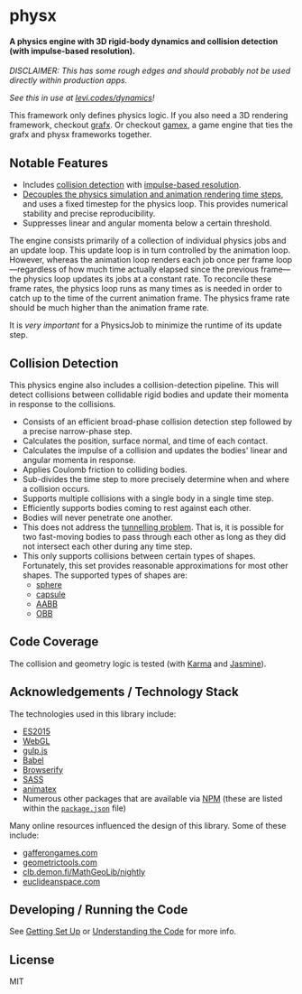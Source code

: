 # physx

#### A physics engine with 3D rigid-body dynamics and collision detection (with impulse-based resolution).

_DISCLAIMER: This has some rough edges and should probably not be used directly within production apps._

_See this in use at [levi.codes/dynamics][demo]!_

This framework only defines physics logic. If you also need a 3D rendering framework, checkout
[grafx][grafx]. Or checkout [gamex][gamex], a game engine that ties the grafx and physx frameworks
together.

## Notable Features

- Includes [collision detection][collision-detection] with [impulse-based 
  resolution][collision-resolution].
- [Decouples the physics simulation and animation rendering time steps][stable-time-steps], and uses
  a fixed timestep for the physics loop. This provides numerical stability and precise
  reproducibility.
- Suppresses linear and angular momenta below a certain threshold.

The engine consists primarily of a collection of individual physics jobs and an update loop. This
update loop is in turn controlled by the animation loop. However, whereas the animation loop renders
each job once per frame loop&mdash;regardless of how much time actually elapsed since the previous
frame&mdash;the physics loop updates its jobs at a constant rate. To reconcile these frame rates,
the physics loop runs as many times as is needed in order to catch up to the time of the current
animation frame. The physics frame rate should be much higher than the animation frame rate.

It is _very important_ for a PhysicsJob to minimize the runtime of its update step.

## Collision Detection

This physics engine also includes a collision-detection pipeline. This will detect collisions
between collidable rigid bodies and update their momenta in response to the collisions.

- Consists of an efficient broad-phase collision detection step followed by a precise narrow-phase
  step.
- Calculates the position, surface normal, and time of each contact.
- Calculates the impulse of a collision and updates the bodies' linear and angular momenta in
  response.
- Applies Coulomb friction to colliding bodies.
- Sub-divides the time step to more precisely determine when and where a collision occurs.
- Supports multiple collisions with a single body in a single time step.
- Efficiently supports bodies coming to rest against each other.
- Bodies will never penetrate one another.
- This does not address the [tunnelling problem][tunnelling-problem]. That is, it is possible for
  two fast-moving bodies to pass through each other as long as they did not intersect each other
  during any time step.
- This only supports collisions between certain types of shapes. Fortunately, this set provides
  reasonable approximations for most other shapes. The supported types of shapes are:
    - [sphere][sphere]
    - [capsule][capsule]
    - [AABB][aabb]
    - [OBB][obb]

## Code Coverage

The collision and geometry logic is tested (with [Karma][karma] and [Jasmine][jasmine]).

## Acknowledgements / Technology Stack

The technologies used in this library include:

- [ES2015][es2015]
- [WebGL][webgl]
- [gulp.js][gulp]
- [Babel][babel]
- [Browserify][browserify]
- [SASS][sass]
- [animatex][animatex]
- Numerous other packages that are available via [NPM][npm] (these are listed within the
  [`package.json`](./package.json) file)

Many online resources influenced the design of this library. Some of these include:

- [gafferongames.com][gafferongames]
- [geometrictools.com][geometrictools]
- [clb.demon.fi/MathGeoLib/nightly][mathgeolib]
- [euclideanspace.com][euclideanspace]

## Developing / Running the Code

See [Getting Set Up](./docs/getting-set-up) or [Understanding the
Code](./docs/understanding-the-code) for more info.

## License

MIT

[demo]: http://levi.codes/dynamics

[grafx]: https://github.com/levilindsey/grafx
[gamex]: https://github.com/levilindsey/gamex
[animatex]: https://github.com/levilindsey/animatex

[tunnelling-problem]: https://www.aorensoftware.com/blog/2011/06/01/when-bullets-move-too-fast/
[sphere]: https://en.wikipedia.org/wiki/Sphere
[capsule]: https://en.wikipedia.org/wiki/Capsule_(geometry)
[aabb]: https://en.wikipedia.org/w/index.php?title=Axis-aligned_bounding_box&redirect=no
[obb]: https://en.wikipedia.org/w/index.php?title=Oriented_bounding_box&redirect=no

[es2015]: http://www.ecma-international.org/ecma-262/6.0/
[webgl]: https://developer.mozilla.org/en-US/docs/Web/API/WebGL_API
[node]: http://nodejs.org/
[babel]: https://babeljs.io/
[browserify]: http://browserify.org/
[gulp]: http://gulpjs.com/
[sass]: http://sass-lang.com/
[jasmine]: http://jasmine.github.io/
[karma]: https://karma-runner.github.io/1.0/index.html
[npm]: http://npmjs.org/

[gafferongames]: http://gafferongames.com
[geometrictools]: http://geometrictools.com
[mathgeolib]: http://clb.demon.fi/MathGeoLib/nightly
[euclideanspace]: http://euclideanspace.com

[collision-detection]: https://en.wikipedia.org/wiki/Collision_detection
[collision-resolution]: https://en.wikipedia.org/wiki/Collision_response#Impulse-based_contact_model
[stable-time-steps]: https://gafferongames.com/post/fix_your_timestep/

